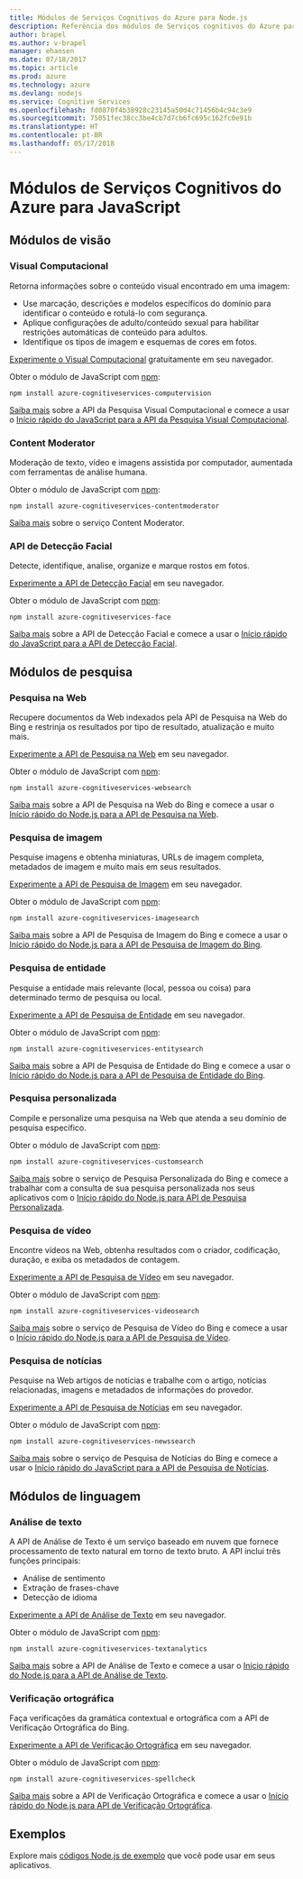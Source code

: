 ```yaml
---
title: Módulos de Serviços Cognitivos do Azure para Node.js
description: Referência dos módulos de Serviços cognitivos do Azure para Node.js
author: brapel
ms.author: v-brapel
manager: ehansen
ms.date: 07/18/2017
ms.topic: article
ms.prod: azure
ms.technology: azure
ms.devlang: nodejs
ms.service: Cognitive Services
ms.openlocfilehash: fd0870f4b38928c23145a50d4c71456b4c94c3e9
ms.sourcegitcommit: 75051fec38cc3be4cb7d7cb6fc695c162fc0e91b
ms.translationtype: HT
ms.contentlocale: pt-BR
ms.lasthandoff: 05/17/2018
---
```

# <a name="javascript-azure-cognitive-services-modules"></a>Módulos de Serviços Cognitivos do Azure para JavaScript

## <a name="vision-modules"></a>Módulos de visão

### <a name="computer-vision"></a>Visual Computacional 

Retorna informações sobre o conteúdo visual encontrado em uma imagem:

- Use marcação, descrições e modelos específicos do domínio para identificar o conteúdo e rotulá-lo com segurança.
- Aplique configurações de adulto/conteúdo sexual para habilitar restrições automáticas de conteúdo para adultos.
- Identifique os tipos de imagem e esquemas de cores em fotos.

[Experimente o Visual Computacional](https://azure.microsoft.com/en-us/services/cognitive-services/computer-vision/) gratuitamente em seu navegador.

Obter o módulo de JavaScript com [npm](https://docs.npmjs.com/getting-started/installing-npm-packages-locally):

```
npm install azure-cognitiveservices-computervision
```

[Saiba mais](/azure/cognitive-services/computer-vision/home) sobre a API da Pesquisa Visual Computacional e comece a usar o [Início rápido do JavaScript para a API da Pesquisa Visual Computacional](/azure/cognitive-services/computer-vision/quickstarts/javascript).

### <a name="content-moderator"></a>Content Moderator

Moderação de texto, vídeo e imagens assistida por computador, aumentada com ferramentas de análise humana.

Obter o módulo de JavaScript com [npm](https://docs.npmjs.com/getting-started/installing-npm-packages-locally):

```
npm install azure-cognitiveservices-contentmoderator
```

[Saiba mais](/azure/cognitive-services/content-moderator/overview) sobre o serviço Content Moderator.

### <a name="face-api"></a>API de Detecção Facial

Detecte, identifique, analise, organize e marque rostos em fotos. 

[Experimente a API de Detecção Facial](https://azure.microsoft.com/en-us/services/cognitive-services/face/) em seu navegador.

Obter o módulo de JavaScript com [npm](https://docs.npmjs.com/getting-started/installing-npm-packages-locally):

```
npm install azure-cognitiveservices-face
```

[Saiba mais](/azure/cognitive-services/face/overview) sobre a API de Detecção Facial e comece a usar o [Início rápido do JavaScript para a API de Detecção Facial](/azure/cognitive-services/Face/quickstarts/javascript).

## <a name="search-modules"></a>Módulos de pesquisa

### <a name="web-search"></a>Pesquisa na Web

Recupere documentos da Web indexados pela API de Pesquisa na Web do Bing e restrinja os resultados por tipo de resultado, atualização e muito mais. 

[Experimente a API de Pesquisa na Web](https://azure.microsoft.com/en-us/services/cognitive-services/bing-web-search-api/) em seu navegador.

Obter o módulo de JavaScript com [npm](https://docs.npmjs.com/getting-started/installing-npm-packages-locally):

```
npm install azure-cognitiveservices-websearch
```

[Saiba mais](/azure/cognitive-services/bing-web-search/overview) sobre a API de Pesquisa na Web do Bing e comece a usar o [Início rápido do Node.js para a API de Pesquisa na Web](/azure/cognitive-services/bing-web-search/quickstarts/nodejs).

### <a name="image-search"></a>Pesquisa de imagem

Pesquise imagens e obtenha miniaturas, URLs de imagem completa, metadados de imagem e muito mais em seus resultados.

[Experimente a API de Pesquisa de Imagem](https://azure.microsoft.com/en-us/services/cognitive-services/bing-image-search-api/) em seu navegador.

Obter o módulo de JavaScript com [npm](https://docs.npmjs.com/getting-started/installing-npm-packages-locally):

```
npm install azure-cognitiveservices-imagesearch
```

[Saiba mais](/azure/cognitive-services/bing-image-search/overview) sobre a API de Pesquisa de Imagem do Bing e comece a usar o [Início rápido do Node.js para a API de Pesquisa de Imagem do Bing](/azure/cognitive-services/bing-image-search/quickstarts/nodejs).


### <a name="entity-search"></a>Pesquisa de entidade

Pesquise a entidade mais relevante (local, pessoa ou coisa) para determinado termo de pesquisa ou local.

[Experimente a API de Pesquisa de Entidade](https://azure.microsoft.com/services/cognitive-services/bing-entity-search-api/) em seu navegador.

Obter o módulo de JavaScript com [npm](https://docs.npmjs.com/getting-started/installing-npm-packages-locally):

```
npm install azure-cognitiveservices-entitysearch
```

[Saiba mais](/azure/cognitive-services/bing-entities-search/search-the-web) sobre a API de Pesquisa de Entidade do Bing e comece a usar o [Início rápido do Node.js para a API de Pesquisa de Entidade do Bing](/azure/cognitive-services/bing-entities-search/quickstarts/nodejs).

### <a name="custom-search"></a>Pesquisa personalizada

Compile e personalize uma pesquisa na Web que atenda a seu domínio de pesquisa específico.

Obter o módulo de JavaScript com [npm](https://docs.npmjs.com/getting-started/installing-npm-packages-locally):

```
npm install azure-cognitiveservices-customsearch
```

[Saiba mais](/azure/cognitive-services/bing-custom-search/) sobre o serviço de Pesquisa Personalizada do Bing e comece a trabalhar com a consulta de sua pesquisa personalizada nos seus aplicativos com o [Início rápido do Node.js para API de Pesquisa Personalizada](/azure/cognitive-services/bing-custom-search/call-endpoint-nodejs).

### <a name="video-search"></a>Pesquisa de vídeo

Encontre vídeos na Web, obtenha resultados com o criador, codificação, duração, e exiba os metadados de contagem.

[Experimente a API de Pesquisa de Vídeo](https://azure.microsoft.com/services/cognitive-services/bing-video-search-api/) em seu navegador.

Obter o módulo de JavaScript com [npm](https://docs.npmjs.com/getting-started/installing-npm-packages-locally):

```
npm install azure-cognitiveservices-videosearch
```

[Saiba mais](/azure/cognitive-services/bing-video-search/search-the-web) sobre o serviço de Pesquisa de Vídeo do Bing e comece a usar o [Início rápido do Node.js para a API de Pesquisa de Vídeo](/azure/cognitive-services/bing-video-search/nodejs).


### <a name="news-search"></a>Pesquisa de notícias

Pesquise na Web artigos de notícias e trabalhe com o artigo, notícias relacionadas, imagens e metadados de informações do provedor.

[Experimente a API de Pesquisa de Notícias](https://azure.microsoft.com/services/cognitive-services/bing-news-search-api/) em seu navegador.

Obter o módulo de JavaScript com [npm](https://docs.npmjs.com/getting-started/installing-npm-packages-locally):

```
npm install azure-cognitiveservices-newssearch
```

[Saiba mais](/azure/cognitive-services/bing-news-search/search-the-web) sobre o serviço de Pesquisa de Notícias do Bing e comece a usar o [Início rápido do JavaScript para a API de Pesquisa de Notícias](/azure/cognitive-services/bing-news-search/nodejs).


## <a name="language-modules"></a>Módulos de linguagem

### <a name="text-analytics"></a>Análise de texto 

A API de Análise de Texto é um serviço baseado em nuvem que fornece processamento de texto natural em torno de texto bruto. A API inclui três funções principais:

- Análise de sentimento
- Extração de frases-chave
- Detecção de idioma

[Experimente a API de Análise de Texto](https://azure.microsoft.com/en-us/services/cognitive-services/text-analytics/) em seu navegador.

Obter o módulo de JavaScript com [npm](https://docs.npmjs.com/getting-started/installing-npm-packages-locally):

```
npm install azure-cognitiveservices-textanalytics
```

[Saiba mais](/azure/cognitive-services/text-analytics/overview) sobre a API de Análise de Texto e comece a usar o [Início rápido do Node.js para a API de Análise de Texto](/azure/cognitive-services/text-analytics/quickstarts/nodejs).


### <a name="spell-check"></a>Verificação ortográfica

Faça verificações da gramática contextual e ortográfica com a API de Verificação Ortográfica do Bing.

[Experimente a API de Verificação Ortográfica](https://azure.microsoft.com/en-us/services/cognitive-services/spell-check/) em seu navegador.

Obter o módulo de JavaScript com [npm](https://docs.npmjs.com/getting-started/installing-npm-packages-locally):

```
npm install azure-cognitiveservices-spellcheck
```

[Saiba mais](/azure/cognitive-services/bing-spell-check/proof-text) sobre a API de Verificação Ortográfica e comece a usar o [Início rápido do Node.js para API de Verificação Ortográfica](/azure/cognitive-services/bing-spell-check/quickstarts/nodejs).

## <a name="samples"></a>Exemplos

Explore mais [códigos Node.js de exemplo](https://azure.microsoft.com/resources/samples/?platform=nodejs) que você pode usar em seus aplicativos.
